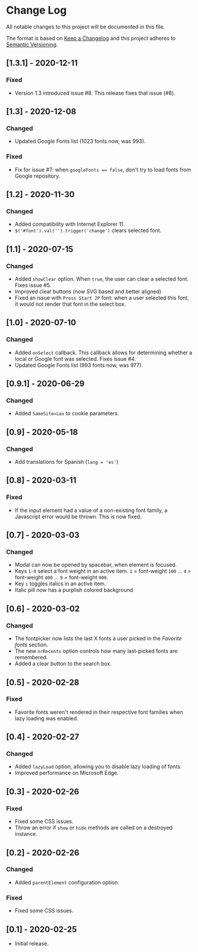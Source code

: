 # Change Log
All notable changes to this project will be documented in this file.

The format is based on [Keep a Changelog](https://keepachangelog.com/)
and this project adheres to [Semantic Versioning](https://semver.org/).

## [1.3.1] - 2020-12-11
### Fixed
- Version 1.3 introduced issue #8. This release fixes that issue (#8).

## [1.3] - 2020-12-08
### Changed
- Updated Google Fonts list (1023 fonts now, was 993).
### Fixed
- Fix for issue #7: when `googleFonts == false`, don't try to load fonts from Google repository.

## [1.2] - 2020-11-30
### Changed
- Added compatibility with Internet Explorer 11.
- `$('#font').val('').trigger('change')` clears selected font.

## [1.1] - 2020-07-15
### Changed
- Added `showClear` option. When `true`, the user can clear a selected font. Fixes issue #5.
- Improved clear buttons (now SVG based and better aligned)
- Fixed an issue with `Press Start 2P` font: when a user selected this font, it would not render that font in the select box.

## [1.0] - 2020-07-10
### Changed
- Added `onSelect` callback. This callback allows for determining whether a local or Google font was selected. Fixes issue #4.
- Updated Google Fonts list (993 fonts now, was 977).

## [0.9.1] - 2020-06-29
### Changed
- Added `SameSite=Lax` to cookie parameters.

## [0.9] - 2020-05-18
### Changed
- Add translations for Spanish (`lang = 'es'`)

## [0.8] - 2020-03-11
### Fixed
- If the input element had a value of a non-existing font family, a Javascript
  error would be thrown. This is now fixed.

## [0.7] - 2020-03-03
### Changed
- Modal can now be opened by spacebar, when element is focused.
- Keys `1-9` select a font weight in an active item. `1` = font-weight `100` ... `4` = font-weight `400` ... `9` = font-weight `900`.
- Key `i` toggles italics in an active item.
- Italic pill now has a purplish colored background

## [0.6] - 2020-03-02
### Changed
- The fontpicker now lists the last X fonts a user picked in the *Favorite fonts* section.
- The new `nrRecents` option controls how many last-picked fonts are remembered.
- Added a clear button to the search box.

## [0.5] - 2020-02-28
### Fixed
- Favorite fonts weren't rendered in their respective font families when lazy loading was enabled.

## [0.4] - 2020-02-27
### Changed
- Added `lazyLoad` option, allowing you to disable lazy loading of fonts.
- Improved performance on Microsoft Edge.

## [0.3] - 2020-02-26
### Fixed
- Fixed some CSS issues.
- Throw an error if `show` or `hide` methods are called on a destroyed instance.

## [0.2] - 2020-02-26
### Changed
- Added `parentElement` configuration option.

### Fixed
- Fixed some CSS issues.

## [0.1] - 2020-02-25
- Initial release.
